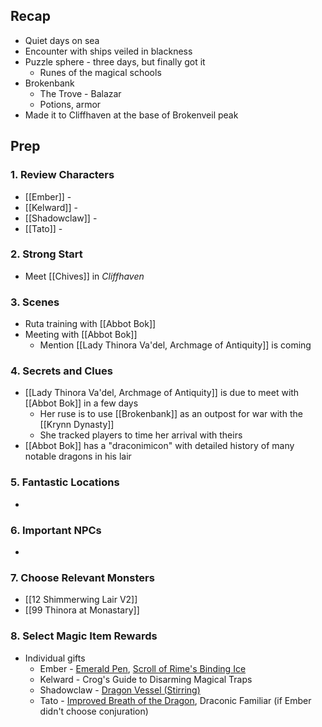 

## Recap

* Quiet days on sea
* Encounter with ships veiled in blackness
* Puzzle sphere - three days, but finally got it
	* Runes of the magical schools
* Brokenbank
	* The Trove - Balazar
	* Potions, armor
* Made it to Cliffhaven at the base of Brokenveil peak
## Prep
### 1. Review Characters

* [[Ember]] - 
* [[Kelward]] -
* [[Shadowclaw]] - 
* [[Tato]] - 

### 2. Strong Start

* Meet [[Chives]] in *Cliffhaven*

### 3. Scenes

* Ruta training with [[Abbot Bok]]
* Meeting with [[Abbot Bok]]
	* Mention [[Lady Thinora Va'del, Archmage of Antiquity]] is coming

### 4. Secrets and Clues

* [[Lady Thinora Va'del, Archmage of Antiquity]] is due to meet with [[Abbot Bok]] in a few days
	* Her ruse is to use [[Brokenbank]] as an outpost for war with the [[Krynn Dynasty]]
	* She tracked players to time her arrival with theirs
* [[Abbot Bok]] has a "draconimicon" with detailed history of many notable dragons in his lair

### 5. Fantastic Locations

* 

### 6. Important NPCs

* 

### 7. Choose Relevant Monsters

* [[12 Shimmerwing Lair V2]]
* [[99 Thinora at Monastary]]

### 8. Select Magic Item Rewards

* Individual gifts
	* Ember - [Emerald Pen](https://www.dndbeyond.com/magic-items/4047218-emerald-pen), [Scroll of Rime's Binding Ice](https://www.dndbeyond.com/spells/rimes-binding-ice)
	* Kelward - Crog's Guide to Disarming Magical Traps
	* Shadowclaw - [Dragon Vessel (Stirring)](https://www.dndbeyond.com/magic-items/4047197-dragon-vessel-stirring)
	* Tato - [Improved Breath of the Dragon](https://www.dndbeyond.com/feats/1658027-improved-breath-of-the-dragon), Draconic Familiar (if Ember didn't choose conjuration)
